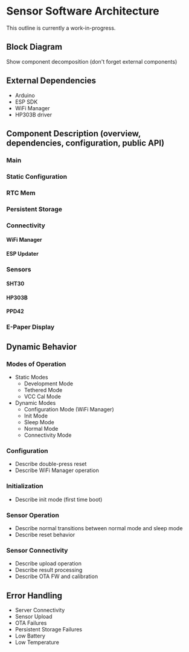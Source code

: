 # Sensor Software Architecture
This outline is currently a work-in-progress.

## Block Diagram
Show component decomposition (don't forget external components)

## External Dependencies
- Arduino
- ESP SDK
- WiFi Manager
- HP303B driver

## Component Description (overview, dependencies, configuration, public API)
### Main
### Static Configuration
### RTC Mem
### Persistent Storage
### Connectivity
#### WiFi Manager
#### ESP Updater
### Sensors
#### SHT30
#### HP303B
#### PPD42
### E-Paper Display

## Dynamic Behavior
### Modes of Operation
- Static Modes
  - Development Mode
  - Tethered Mode
  - VCC Cal Mode
- Dynamic Modes
  - Configuration Mode (WiFi Manager)
  - Init Mode
  - Sleep Mode
  - Normal Mode
  - Connectivity Mode

### Configuration
- Describe double-press reset
- Describe WiFi Manager operation

### Initialization
- Describe init mode (first time boot)

### Sensor Operation
- Describe normal transitions between normal mode and sleep mode
- Describe reset behavior

### Sensor Connectivity
- Describe upload operation
- Describe result processing
- Describe OTA FW and calibration

## Error Handling
- Server Connectivity
- Sensor Upload
- OTA Failures
- Persistent Storage Failures
- Low Battery
- Low Temperature


